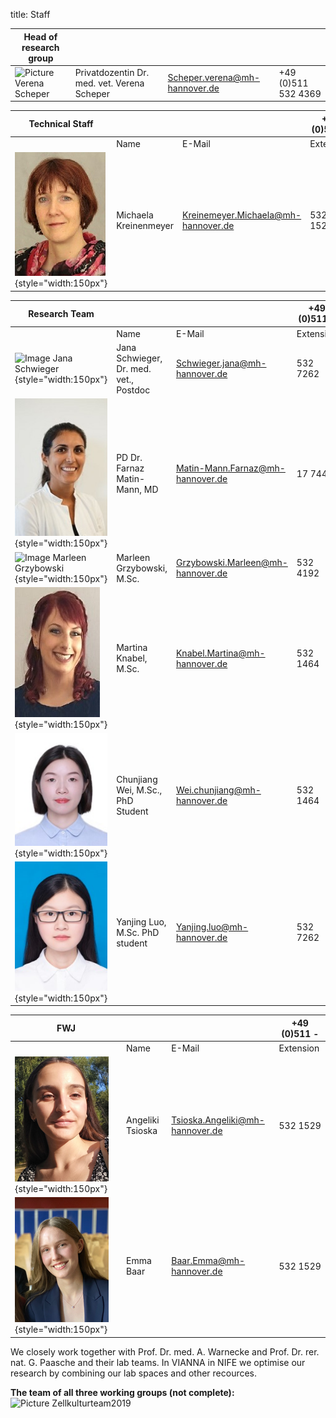 title: Staff

|Head of research group|        |    |    |
|--------------|:---------------|----|----|
|![Picture Verena Scheper](Verena.jpg)                            |Privatdozentin Dr. med. vet. Verena Scheper |Scheper.verena@mh-hannover.de    | +49 (0)511 532 4369 |


|Technical Staff|               |    |+49 (0)511 -|
|--------------|:---------------|----|----|
|   |Name| E-Mail|Extension|
|![Kreienmeyer Michaela](Michaela.jpg){style="width:150px"}       | Michaela Kreinenmeyer	                     | Kreinemeyer.Michaela@mh-hannover.de | 532 1525|

|Research Team |                |    |+49 (0)511 -|
|--------------|:---------------|----|----|
|   |Name| E-Mail|Extension|
| ![Image Jana Schwieger](Schwieger.jpg){style="width:150px"}     | Jana Schwieger, Dr. med. vet., Postdoc     | Schwieger.jana@mh-hannover.de       | 532 7262 |
| ![Image Farnaz Matin](MatinF.jpg){style="width:150px"}          | PD Dr. Farnaz Matin-Mann, MD               | Matin-Mann.Farnaz@mh-hannover.de    |  17 7443 | 
| ![Image Marleen Grzybowski](Grzybowski.jpg){style="width:150px"}| Marleen Grzybowski, M.Sc.                  | Grzybowski.Marleen@mh-hannover.de   | 532 4192 |
| ![Image Martina Knabel](Knabel.JPG){style="width:150px"}        | Martina Knabel, M.Sc.                      | Knabel.Martina@mh-hannover.de       | 532 1464 |
| ![Image Chunjiang Wei](suzy1.jpg){style="width:150px"}          | Chunjiang Wei, M.Sc., PhD Student          | Wei.chunjiang@mh-hannover.de        | 532 1464 |
| ![Image Yanjing Luo](Yanjing2.jpg){style="width:150px"}         | Yanjing Luo, M.Sc. PhD student             | Yanjing.luo@mh-hannover.de          | 532 7262 | 

|FWJ |                |    |+49 (0)511 -|
|--------------|:---------------|----|----|
|   |Name| E-Mail|Extension|
|![Image Angeliki Tsioka](Angeliki_2.jpg){style="width:150px"}    | Angeliki Tsioska                       | Tsioska.Angeliki@mh-hannover.de         | 532 1529|
|![Image Emma Baar](Emma_2.jpg){style="width:150px"}               | Emma Baar                              | Baar.Emma@mh-hannover.de                | 532 1529|



We closely work together with Prof. Dr. med. A. Warnecke and Prof. Dr. rer. nat. G. Paasche and their lab teams. In VIANNA in NIFE we optimise our research by combining our lab spaces and other recources. 

**The team of all three working groups (not complete):** 
![Picture Zellkulturteam2019](Zellkulturteam2019.jpg)  
